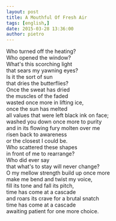 ```yaml
---
layout: post
title: A Mouthful Of Fresh Air
tags: [english,]
date: 2015-03-28 13:36:00
author: pietro
---
```

Who turned off the heating?<br/>Who opened the window?<br/>What's this scorching light<br/>that sears my yawning eyes?<br/>Is it the sort of sun<br/>that dries the butterflies?<br/>Once the sweat has dried<br/>the muscles of the faded<br/>wasted once more in lifting ice,<br/>once the sun has melted<br/>all values that were left black ink on face;<br/>washed you down once more to purity<br/>and in its flowing fury molten over me<br/>risen back to awareness<br/>or the closest I could be.<br/>Who scattered these shapes<br/>in front of me to rearrange?<br/>Who did ever say<br/>that what's to stay will never change?<br/>O my mellow strength build up once more<br/>make me bend and twist my voice,<br/>fill its tone and fall its pitch,<br/>time has come at a cascade<br/>and roars its crave for a brutal snatch<br/>time has come at a cascade<br/>awaiting patient for one more choice.
